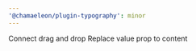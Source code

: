 ```yaml
---
'@chamaeleon/plugin-typography': minor
---
```


Connect drag and drop
Replace value prop to content

